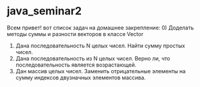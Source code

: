 # java_seminar2
Всем привет! вот список задач на домашнее закрепление:
0) Доделать методы суммы и разности векторов в классе Vector
1) Дана последовательность N целых чисел. Найти сумму простых чисел.
2) Дана последовательность из N целых чисел. Верно ли, что последовательность является возрастающей.
3) Дан массив целых чисел. Заменить отрицательные элементы на сумму индексов двузначных элементов массива.
